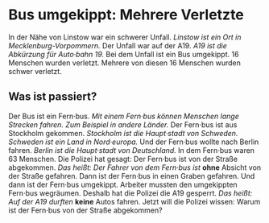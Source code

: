# Bus umgekippt: Mehrere Verletzte

In der Nähe von Linstow war ein schwerer Unfall. 
*Linstow ist ein Ort in Mecklenburg-Vorpommern.* Der Unfall war auf der A19. 
*A19 ist die Abkürzung für Auto·bahn 19.* Bei dem Unfall ist ein Bus umgekippt. 16 Menschen wurden verletzt. Mehrere von diesen 16 Menschen wurden schwer verletzt. 

## Was ist passiert?
Der Bus ist ein Fern·bus. 
*Mit einem Fern·bus können Menschen lange Strecken fahren.* 
*Zum Beispiel in andere Länder.* Der Fern·bus ist aus Stockholm gekommen. 
*Stockholm ist die Haupt·stadt von Schweden.* 
*Schweden ist ein Land in Nord·europa.* Und der Fern·bus wollte nach Berlin fahren. 
*Berlin ist die Haupt·stadt von Deutschland.* In dem Fern·bus waren 63 Menschen. 
Die Polizei hat gesagt: Der Fern·bus ist von der Straße abgekommen. *Das heißt:* 
*Der Fahrer von dem Fern·bus ist* **ohne** Absicht von der Straße gefahren. Dann ist der Fern·bus in einen Graben gefahren. Und dann ist der Fern·bus umgekippt. 
Arbeiter mussten den umgekippten Fern·bus wegräumen. Deshalb hat die Polizei die A19 gesperrt. *Das heißt:* 
*Auf der A19 durften* **keine** Autos fahren. 
Jetzt will die Polizei wissen: Warum ist der Fern·bus von der Straße abgekommen? 
